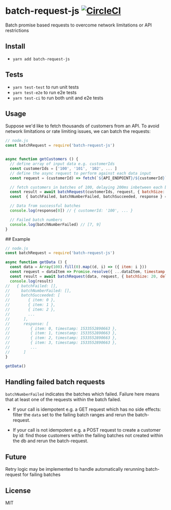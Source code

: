 # batch-request-js [![CircleCI](https://circleci.com/gh/kunal-mandalia/batch-request-js.svg?style=svg)](https://circleci.com/gh/kunal-mandalia/batch-request-js)
Batch promise based requests to overcome network limitations or API restrictions

## Install
- `yarn add batch-request-js`

## Tests

- `yarn test-test` to run unit tests
- `yarn test-e2e` to run e2e tests
- `yarn test-ci` to run both unit and e2e tests

## Usage

Suppose we'd like to fetch thousands of customers from an API. To avoid network limitations or rate limiting issues, we can batch the requests:


```js
// node.js
const batchRequest = require('batch-request-js')


async function getCustomers () {
  // define array of input data e.g. customerIds
  const customerIds = ['100', '101', '102', ... ]
  // define the async request to perform against each data input
  const request = (customerId) => fetch(`${API_ENDPOINT}/${customerId}`).then(response => response.json())

  // fetch customers in batches of 100, delaying 200ms inbetween each batch request
  const result = await batchRequest(customerIds, request, { batchSize: 100, delay: 200 })
  const  { batchFailed, batchNumberFailed, batchSucceeded, response } = result

  // Data from successful batches
  console.log(response[0]) // { customerId: '100', ... }

  // Failed batch numbers
  console.log(batchNumberFailed) // [7, 9] 
}
```

## Example

```js
// node.js
const batchRequest = require('batch-request-js')

async function getData () {
  const data = Array(100).fill(0).map((d, i) => ({ item: i }))
  const request = dataItem => Promise.resolve({ ...dataItem, timestamp: Date.now() })
  const result = await batchRequest(data, request, { batchSize: 20, delay: 500 })
  console.log(result)
//   { batchFailed: [],
//     batchNumberFailed: [],
//     batchSucceeded: [
//        { item: 0 },
//        { item: 1 },
//        { item: 2 },
//        ...
//      ],
//      response: [
//         { item: 0, timestamp: 1533552890663 },
//         { item: 1, timestamp: 1533552890663 },
//         { item: 2, timestamp: 1533552890663 },
//         { item: 3, timestamp: 1533552890663 },
//         ...
//      ]
}

getData()
```

## Handling failed batch requests

`batchNumberFailed` indicates the batches which failed. Failure here means that at least one of the requests within the batch failed.

- If your call is idempotent e.g. a GET request which has no side effects: filter the `data` set to the failing batch ranges and rerun the batch-request.

- If your call is not idempotent e.g. a POST request to create a customer by id: find those customers within the failing batches not created within the db and rerun the batch-request.

## Future
Retry logic may be implemented to handle automatically rerunning batch-request for failing batches

## License
MIT